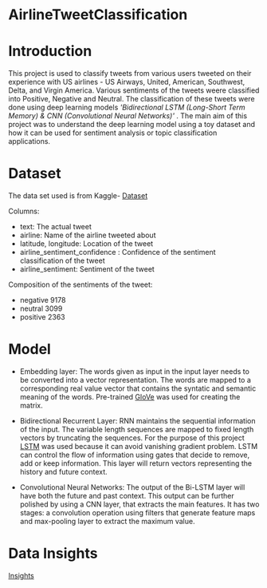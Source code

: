 # AirlineTweetClassification

# Introduction
This project is used to classify tweets from various users tweeted on their experience with US airlines - US Airways, United, American, Southwest, Delta, and Virgin America. Various sentiments of the tweets weere classified into Positive, Negative and Neutral. The classification of these tweets were done using deep learning models _'Bidirectional LSTM (Long-Short Term Memory) & CNN (Convolutional Neural Networks)'_ . The main aim of this project was to understand the deep learning model using a toy dataset and how it can be used for sentiment analysis or topic classification applications.

# Dataset
The data set used is from Kaggle- [Dataset]<br>

Columns:



- text: The actual tweet
- airline: Name of the airline tweeted about
- latitude, longitude: Location of the tweet
- airline_sentiment_confidence : Confidence of the sentiment classification of the tweet
- airline_sentiment: Sentiment of the tweet



Composition of the sentiments of the tweet:



- negative    9178
- neutral     3099
- positive    2363

# Model

- Embedding layer:
The words given as input in the input layer needs to be converted into a vector representation. The words are mapped to a corresponding real value vector that contains the syntatic and semantic meaning of the words. Pre-trained [GloVe] was used for creating the matrix.

- Bidirectional Recurrent Layer:
RNN maintains the sequential information of the input. The variable length sequences are mapped to fixed length vectors by truncating the sequences. For the purpose of this project [LSTM] was used because it can avoid vanishing gradient problem. LSTM can control the flow of information using gates that decide to remove, add or keep information. This layer will return vectors representing the history and future context.

- Convolutional Neural Networks:
The output of the Bi-LSTM layer will have both the future and past context. This output can be further polished by using a CNN layer, that extracts the main features. It has two stages: a convolution operation using filters that generate feature maps and max-pooling layer to extract the maximum value.

# Data Insights
[Insights]


[Dataset]: https://www.kaggle.com/crowdflower/twitter-airline-sentiment
[Insights]: https://github.com/anjaliasha123/AirlineTweetClassification/blob/main/src/DataInsights.ipynb
[GloVe]: https://nlp.stanford.edu/projects/glove/
[LSTM]: https://colah.github.io/posts/2015-08-Understanding-LSTMs/
